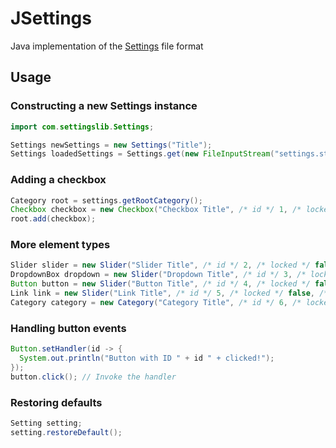 # JSettings
Java implementation of the [Settings](https://dominicentek.github.io/SettingsFileFormatDocs/) file format
## Usage
### Constructing a new Settings instance
```java
import com.settingslib.Settings;

Settings newSettings = new Settings("Title");
Settings loadedSettings = Settings.get(new FileInputStream("settings.stgs"));
```
### Adding a checkbox
```java
Category root = settings.getRootCategory();
Checkbox checkbox = new Checkbox("Checkbox Title", /* id */ 1, /* locked */ false, /* checked */ false, /* defaultChecked */ false)
root.add(checkbox);
```
### More element types
```java
Slider slider = new Slider("Slider Title", /* id */ 2, /* locked */ false, /* min */ 1f, /* max */ 10f, /* step */ 0.5f, /* value */ 5f, /* defaultValue */ 5f);
DropdownBox dropdown = new Slider("Dropdown Title", /* id */ 3, /* locked */ false, /* selectedIndex */ 0, /* defaultSelectedIndex */ 0, /* options... */ "option 1", "option2", "option 3");
Button button = new Slider("Button Title", /* id */ 4, /* locked */ false);
Link link = new Slider("Link Title", /* id */ 5, /* locked */ false, /* destinationID */ 1);
Category category = new Category("Category Title", /* id */ 6, /* locked */ false);
```
### Handling button events
```java
Button.setHandler(id -> {
  System.out.println("Button with ID " + id " + clicked!");
});
button.click(); // Invoke the handler
```
### Restoring defaults
```java
Setting setting;
setting.restoreDefault();
```
